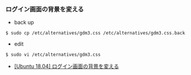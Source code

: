 ### ログイン画面の背景を変える
- back up
```
$ sudo cp /etc/alternatives/gdm3.css /etc/alternatives/gdm3.css.back
```
- edit
```
$ sudo vi /etc/alternatives/gdm3.css
```


- [[Ubuntu 18.04] ログイン画面の背景を変える](https://qiita.com/ponsea/items/259ec3842673f26d2504)